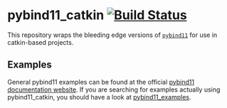 # pybind11_catkin [![Build Status](https://travis-ci.org/ipab-slmc/pybind11_catkin.svg?branch=master)](https://travis-ci.org/ipab-slmc/pybind11_catkin)

This repository wraps the bleeding edge versions of [``pybind11``](https://github.com/pybind/pybind11/) for use in catkin-based projects.

## Examples
General pybind11 examples can be found at the official [pybind11 documentation website](https://pybind11.readthedocs.io/en/stable/intro.html). If you are searching for examples actually using pybind11_catkin, you should have a look at [pybind11_examples](https://github.com/arturmiller/pybind11_examples).
